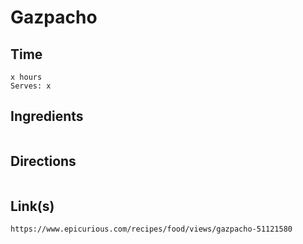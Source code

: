 # Gazpacho

## Time 
```
x hours
Serves: x
```

## Ingredients
```

```


## Directions
```

```


## Link(s)
```
https://www.epicurious.com/recipes/food/views/gazpacho-51121580

```
